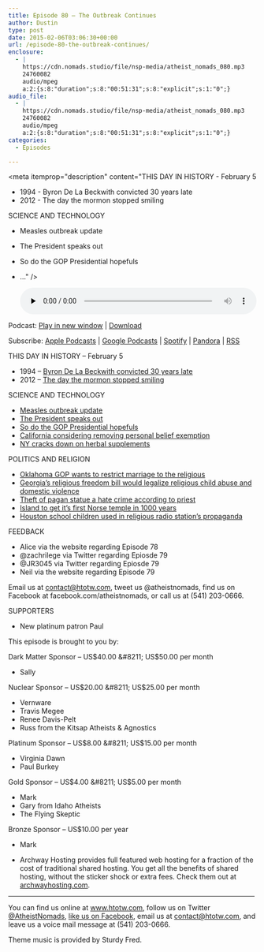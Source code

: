 ```yaml
---
title: Episode 80 – The Outbreak Continues
author: Dustin
type: post
date: 2015-02-06T03:06:30+00:00
url: /episode-80-the-outbreak-continues/
enclosure:
  - |
    https://cdn.nomads.studio/file/nsp-media/atheist_nomads_080.mp3
    24760082
    audio/mpeg
    a:2:{s:8:"duration";s:8:"00:51:31";s:8:"explicit";s:1:"0";}
audio_file:
  - |
    https://cdn.nomads.studio/file/nsp-media/atheist_nomads_080.mp3
    24760082
    audio/mpeg
    a:2:{s:8:"duration";s:8:"00:51:31";s:8:"explicit";s:1:"0";}
categories:
  - Episodes

---
```

<div itemscope itemtype="http://schema.org/AudioObject">
  <meta itemprop="name" content="Episode 80 &#8211; The Outbreak Continues" />
  
  <meta itemprop="uploadDate" content="2015-02-05T20:06:30-07:00" />
  
  <meta itemprop="encodingFormat" content="audio/mpeg" />
  
  <meta itemprop="duration" content="PT51M31S" />
  
  <meta itemprop="description" content="THIS DAY IN HISTORY - February 5

* 1994 - Byron De La Beckwith convicted 30 years late
* 2012 - The day the mormon stopped smiling

SCIENCE AND TECHNOLOGY

* Measles outbreak update
* The President speaks out
* So do the GOP Presidential hopefuls
* ..." />
  
  <meta itemprop="contentUrl" content="https://dts.podtrac.com/redirect.mp3/cdn.nomads.studio/file/nsp-media/atheist_nomads_080.mp3" />
  
  <meta itemprop="contentSize" content="23.6" />
  </p> 
  
  <div class="powerpress_player" id="powerpress_player_8335">
    <audio class="wp-audio-shortcode" id="audio-5158-79" preload="none" style="width: 100%;" controls="controls"><source type="audio/mpeg" src="https://dts.podtrac.com/redirect.mp3/cdn.nomads.studio/file/nsp-media/atheist_nomads_080.mp3?_=79" /><a href="https://dts.podtrac.com/redirect.mp3/cdn.nomads.studio/file/nsp-media/atheist_nomads_080.mp3">https://dts.podtrac.com/redirect.mp3/cdn.nomads.studio/file/nsp-media/atheist_nomads_080.mp3</a></audio>
  </div>
</div>

<p class="powerpress_links powerpress_links_mp3">
  Podcast: <a href="https://dts.podtrac.com/redirect.mp3/cdn.nomads.studio/file/nsp-media/atheist_nomads_080.mp3" class="powerpress_link_pinw" target="_blank" title="Play in new window" onclick="return powerpress_pinw('https://htotw.com/?powerpress_pinw=5158-podcast');" rel="nofollow">Play in new window</a> | <a href="https://dts.podtrac.com/redirect.mp3/cdn.nomads.studio/file/nsp-media/atheist_nomads_080.mp3" class="powerpress_link_d" title="Download" rel="nofollow" download="atheist_nomads_080.mp3">Download</a>
</p>

<p class="powerpress_links powerpress_subscribe_links">
  Subscribe: <a href="https://podcasts.apple.com/us/podcast/humanists-take-on-the-world/id530050098?mt=2&ls=1" class="powerpress_link_subscribe powerpress_link_subscribe_itunes" target="_blank" title="Subscribe on Apple Podcasts" rel="nofollow">Apple Podcasts</a> | <a href="https://www.google.com/podcasts?feed=aHR0cDovL2F0aGVpc3Rub21hZHMubGlic3luLmNvbS9yc3M%3D" class="powerpress_link_subscribe powerpress_link_subscribe_googleplay" target="_blank" title="Subscribe on Google Podcasts" rel="nofollow">Google Podcasts</a> | <a href="https://open.spotify.com/show/3LzK2xZGike6Tc1GEMtMbr?si=LieN9SNuTpq96smuaUsH8A" class="powerpress_link_subscribe powerpress_link_subscribe_spotify" target="_blank" title="Subscribe on Spotify" rel="nofollow">Spotify</a> | <a href="https://www.pandora.com/podcast/atheist-nomads/PC:10122?corr=62071012&part=ug" class="powerpress_link_subscribe powerpress_link_subscribe_pandora" target="_blank" title="Subscribe on Pandora" rel="nofollow">Pandora</a> | <a href="https://htotw.com/feed/podcast/" class="powerpress_link_subscribe powerpress_link_subscribe_rss" target="_blank" title="Subscribe via RSS" rel="nofollow">RSS</a>
</p>

THIS DAY IN HISTORY &#8211; February 5

* 1994 &#8211; <a href="http://www.history.com/this-day-in-history/beckwith-convicted-of-killing-medgar-evers" target="_blank" rel="noopener">Byron De La Beckwith convicted 30 years late</a>  
* 2012 &#8211; <a href="http://www.history.com/this-day-in-history/husband-of-missing-utah-woman-kills-self-and-two-young-sons" target="_blank" rel="noopener">The day the mormon stopped smiling</a>

SCIENCE AND TECHNOLOGY

* <a href="http://www.washingtonpost.com/news/post-nation/wp/2015/02/02/more-than-100-confirmed-cases-of-measles-in-the-u-s/" target="_blank" rel="noopener">Measles outbreak update</a>  
* <a href="http://www.washingtonpost.com/news/morning-mix/wp/2015/02/02/get-your-kids-vaccinated-obama-tells-parents-doubting-indisputable-science/" target="_blank" rel="noopener">The President speaks out</a>  
* <a href="http://www.nbcnews.com/politics/elections/rand-paul-vaccines-can-lead-mental-disorders-n298821" target="_blank" rel="noopener">So do the GOP Presidential hopefuls</a>  
* <a href="http://www.mercurynews.com/health/ci_27458564/legislation-introduced-repeal-opt-out-provision-vaccination-law" target="_blank" rel="noopener">California considering removing personal belief exemption</a>  
* <a href="http://www.syracuse.com/news/index.ssf/2015/02/whats_in_your_herbal_supplement_contaminants_often_substituted_for_herbs_investi.html" target="_blank" rel="noopener">NY cracks down on herbal supplements</a>

POLITICS AND RELIGION

* <a href="http://www.kswo.com/story/27918885/proposed-bill-would-end-marriage-licenses" target="_blank" rel="noopener">Oklahoma GOP wants to restrict marriage to the religious</a>  
* <a href="http://www.macon.com/2015/01/18/3536822_your-say-religious-freedom-bill.html?rh=1" target="_blank" rel="noopener">Georgia’s religious freedom bill would legalize religious child abuse and domestic violence</a>  
* <a href="http://www.londonderrysentinel.co.uk/news/local-news/manannan-mac-lir-pagan-priest-says-statue-theft-a-hate-crime-1-6543319" target="_blank" rel="noopener">Theft of pagan statue a hate crime according to priest</a>  
* <a href="http://www.theglobeandmail.com/news/world/a-new-guard-for-asgard-iceland-building-first-temple-to-norse-gods-in-1000-years/article22743857/" target="_blank" rel="noopener">Island to get it’s first Norse temple in 1000 years</a>  
* <a href="https://www.change.org/p/humble-independent-school-district-stop-allowing-religious-media-outlets-to-use-students-to-promote-their-agenda-under-the-guise-of-being-patriotic-on-christ-based-media-outlets-and-subjecting-them-to-proselytizing-by-displaying-the-promise-and-logo-?just_created=true" target="_blank" rel="noopener">Houston school children used in religious radio station’s propaganda</a>

FEEDBACK

* Alice via the website regarding Episode 78  
* @zachrilege via Twitter regarding Epiosde 79  
* @JR3045 via Twitter regarding Epiosde 79  
* Neil via the website regarding Episode 79

Email us at contact@htotw.com, tweet us @atheistnomads, find us on Facebook at facebook.com/atheistnomads, or call us at (541) 203-0666.

SUPPORTERS

* New platinum patron Paul

This episode is brought to you by:

Dark Matter Sponsor &#8211; US$40.00 &#8211; US$50.00 per month  
* Sally

Nuclear Sponsor &#8211; US$20.00 &#8211; US$25.00 per month  
* Vernware  
* Travis Megee  
* Renee Davis-Pelt  
* Russ from the Kitsap Atheists & Agnostics

Platinum Sponsor – US$8.00 &#8211; US$15.00 per month  
* Virginia Dawn  
* Paul Burkey

Gold Sponsor – US$4.00 &#8211; US$5.00 per month  
* Mark  
* Gary from Idaho Atheists  
* The Flying Skeptic

Bronze Sponsor &#8211; US$10.00 per year  
* Mark

* Archway Hosting provides full featured web hosting for a fraction of the cost of traditional shared hosting. You get all the benefits of shared hosting, without the sticker shock or extra fees. Check them out at <a href="http://archwayhosting.com/" target="_blank" rel="noopener">archwayhosting.com</a>.

<hr width="500" />

You can find us online at <a href="https://www.htotw.com/" target="_blank" rel="noopener">www.htotw.com</a>, follow us on Twitter <a href="https://twitter.com/AtheistNomads" target="_blank" rel="noopener">@AtheistNomads</a>, <a href="https://htotw.com/facebook" target="_blank" rel="noopener">like us on Facebook</a>, email us at <contact@htotw.com>, and leave us a voice mail message at (541) 203-0666.

Theme music is provided by Sturdy Fred.